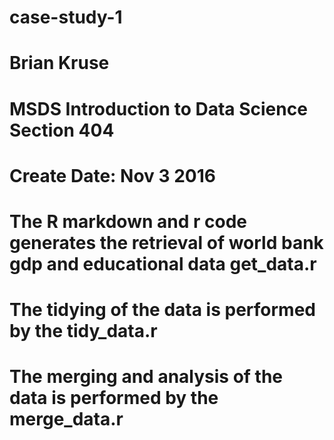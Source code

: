 # case-study-1
# Brian Kruse
# MSDS Introduction to Data Science Section 404
# Create Date: Nov 3 2016
# The R markdown and r code generates the retrieval of world bank gdp and educational data get_data.r
# The tidying of the data is performed by the tidy_data.r
# The merging and analysis of the data is performed by the merge_data.r
